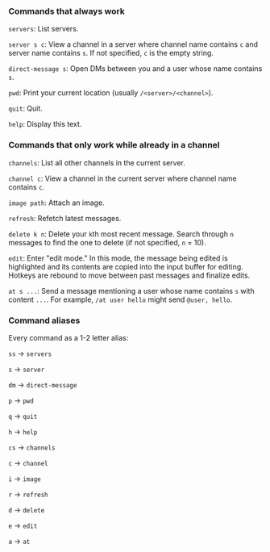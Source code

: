 ### Commands that always work

`servers`: List servers.

`server s c`: View a channel in a server where channel name contains `c` and server name contains `s`. If not specified, `c` is the empty string.

`direct-message s`: Open DMs between you and a user whose name contains `s`.

`pwd`: Print your current location (usually `/<server>/<channel>`).

`quit`: Quit.

`help`: Display this text.

### Commands that only work while already in a channel

`channels`: List all other channels in the current server.

`channel c`: View a channel in the current server where channel name contains `c`.

`image path`: Attach an image.

`refresh`: Refetch latest messages.

`delete k n`: Delete your `k`th most recent message. Search through `n` messages to find the one to delete (if not specified, `n` = 10).

`edit`: Enter "edit mode." In this mode, the message being edited is highlighted and its contents are copied into the input buffer for editing. Hotkeys are rebound to move between past messages and finalize edits.

`at s ...`: Send a message mentioning a user whose name contains `s` with content `...`. For example, `/at user hello` might send `@user, hello`.

### Command aliases

Every command as a 1-2 letter alias:

`ss` → `servers`

`s` → `server`

`dm` → `direct-message`

`p` → `pwd`

`q` → `quit`

`h` → `help`

`cs` → `channels`

`c` → `channel`

`i` → `image`

`r` → `refresh`

`d` → `delete`

`e` → `edit`

`a` → `at`
